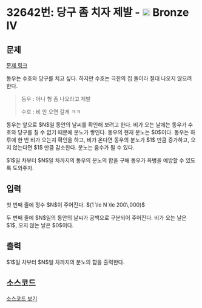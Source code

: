 # 32642번: 당구 좀 치자 제발 - <img src="https://static.solved.ac/tier_small/2.svg" style="height:20px" /> Bronze IV

<!-- performance -->

<!-- 문제 제출 후 깃허브에 푸시를 했을 때 제출한 코드의 성능이 입력될 공간입니다.-->

<!-- end -->

## 문제

[문제 링크](https://boj.kr/32642)


<p>동우는 수호와 당구를 치고 싶다. 하지만 수호는 극한의 집 돌이라 절대 나오지 않으려 한다.</p>

<blockquote>
<p>동우 : 아니 형 좀 나오라고 제발</p>

<p>수호 : 비 안 오면 갈게 ㅋㅋ</p>
</blockquote>

<p>동우는 앞으로 $N$일 동안의 날씨를 확인해 보려고 한다. 비가 오는 날에는 동우가 수호와 당구를 칠 수 없기 때문에 분노가 쌓인다. 동우의 현재 분노는 $0$이다. 동우는 하루에 한 번 비가 오는지 확인을 하고, 비가 온다면 동우의 분노가 $1$ 만큼 증가하고, 오지 않는다면 $1$ 만큼 감소한다. 분노는 음수가 될 수 있다.</p>

<p>$1$일 차부터 $N$일 차까지의 동우의 분노의 합을 구해 동우가 화병을 예방할 수 있도록 도와주자.</p>



## 입력


<p>첫 번째 줄에 정수 $N$이 주어진다. $(1 \le N \le 200\,000)$</p>

<p>두 번째 줄에 $N$일의 동안의 날씨가 공백으로 구분되어 주어진다. 비가 오는 날은 $1$, 오지 않는 날은 $0$이다.</p>



## 출력


<p>$1$일 차부터 $N$일 차까지의 분노의 합을 출력한다.</p>



## 소스코드

[소스코드 보기](당구%20좀%20치자%20제발.cpp)